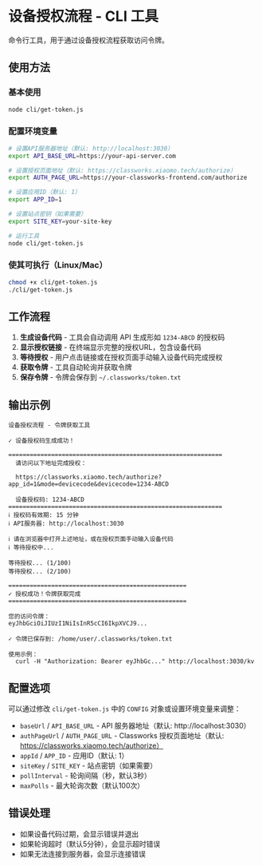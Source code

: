 # 设备授权流程 - CLI 工具

命令行工具，用于通过设备授权流程获取访问令牌。

## 使用方法

### 基本使用

```bash
node cli/get-token.js
```

### 配置环境变量

```bash
# 设置API服务器地址（默认: http://localhost:3030）
export API_BASE_URL=https://your-api-server.com

# 设置授权页面地址（默认: https://classworks.xiaomo.tech/authorize）
export AUTH_PAGE_URL=https://your-classworks-frontend.com/authorize

# 设置应用ID（默认: 1）
export APP_ID=1

# 设置站点密钥（如果需要）
export SITE_KEY=your-site-key

# 运行工具
node cli/get-token.js
```

### 使其可执行（Linux/Mac）

```bash
chmod +x cli/get-token.js
./cli/get-token.js
```

## 工作流程

1. **生成设备代码** - 工具会自动调用 API 生成形如 `1234-ABCD` 的授权码
2. **显示授权链接** - 在终端显示完整的授权URL，包含设备代码
3. **等待授权** - 用户点击链接或在授权页面手动输入设备代码完成授权
4. **获取令牌** - 工具自动轮询并获取令牌
5. **保存令牌** - 令牌会保存到 `~/.classworks/token.txt`

## 输出示例

```
设备授权流程 - 令牌获取工具

✓ 设备授权码生成成功！

============================================================
  请访问以下地址完成授权：

  https://classworks.xiaomo.tech/authorize?app_id=1&mode=devicecode&devicecode=1234-ABCD

  设备授权码: 1234-ABCD
============================================================
ℹ 授权码有效期: 15 分钟
ℹ API服务器: http://localhost:3030

ℹ 请在浏览器中打开上述地址，或在授权页面手动输入设备代码
ℹ 等待授权中...

等待授权... (1/100)
等待授权... (2/100)

==================================================
✓ 授权成功！令牌获取完成
==================================================

您的访问令牌：
eyJhbGciOiJIUzI1NiIsInR5cCI6IkpXVCJ9...

✓ 令牌已保存到: /home/user/.classworks/token.txt

使用示例：
  curl -H "Authorization: Bearer eyJhbGc..." http://localhost:3030/kv
```

## 配置选项

可以通过修改 `cli/get-token.js` 中的 `CONFIG` 对象或设置环境变量来调整：

- `baseUrl` / `API_BASE_URL` - API 服务器地址（默认: http://localhost:3030）
- `authPageUrl` / `AUTH_PAGE_URL` - Classworks 授权页面地址（默认: https://classworks.xiaomo.tech/authorize）
- `appId` / `APP_ID` - 应用ID（默认: 1）
- `siteKey` / `SITE_KEY` - 站点密钥（如果需要）
- `pollInterval` - 轮询间隔（秒，默认3秒）
- `maxPolls` - 最大轮询次数（默认100次）

## 错误处理

- 如果设备代码过期，会显示错误并退出
- 如果轮询超时（默认5分钟），会显示超时错误
- 如果无法连接到服务器，会显示连接错误
